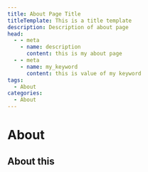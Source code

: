 ```yaml
---
title: About Page Title
titleTemplate: This is a title template
description: Description of about page
head:
  - - meta
    - name: description
      content: this is my about page
  - - meta
    - name: my_keyword
      content: this is value of my keyword
tags:
  - About
categories:
  - About
---
```


# About

## About this
